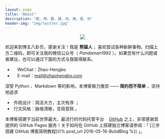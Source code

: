 ```yaml
---
layout: page
title: "About"
description: "乾、坤、震、巽、坎、离、艮、兑"
header-img: "img/twitter.jpg"
---
```


<center>
    <p><img src="{{ site.url }}/img/wechat2code.jpg" align="center"></p>
</center>

欢迎来到博主八卦页，感谢关注！我是 __熊猫人__ ，喜欢尝试各种新鲜事物。扫描上方二维码，即可关注我的微信公众号（ *Pandaman1992* ）。如果您有什么问题或者建议，也可以通过下面的方式与我取得联系。

- &nbsp;<i class="fa fa-comments">&nbsp;&nbsp;&nbsp;</i>WeChat：Zhao-Hengbo
- &nbsp;<i class="fa fa-envelope-o">&nbsp;&nbsp;&nbsp;</i>E-mail：<mail@zhaohengbo.com>

深受 Python 、Markdown 等的影响，本博客极力推崇 —— __简约而不简单__  ，坚持地追求

- &nbsp;外观设计：简洁大方，主次有序 ；
- &nbsp;行文风格：脉络清晰，言简意赅 。

本博客搭建于当前世界最大、最流行的代码托管平台&nbsp;&nbsp;<i class="fa fa-github">&nbsp;&nbsp;</i><a href="https://github.com/{{ site.github_username }}">GitHub</a> 之上，非常感谢其提供的 GitHub Pages 服务！关于如何在 GitHub 上搭建独立博客请参阅：「 [三步搭建 GitHub 博客简明教程]({% post_url 2016-05-16-BulidBlog %}) 」。

